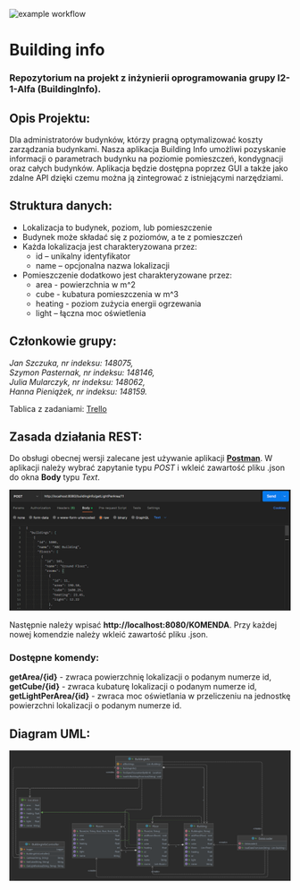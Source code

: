 ![example workflow](https://github.com/jan-szczuka5/io-projekt/actions/workflows/ci.yml/badge.svg)
# Building info
### Repozytorium na projekt z inżynierii oprogramowania grupy I2-1-Alfa (BuildingInfo).
## Opis Projektu:
Dla administratorów budynków, którzy pragną optymalizować koszty zarządzania budynkami. Nasza aplikacja Building Info umożliwi pozyskanie informacji o parametrach budynku na poziomie pomieszczeń, kondygnacji oraz całych budynków. Aplikacja będzie dostępna poprzez GUI a także jako zdalne API dzięki czemu można ją zintegrować z istniejącymi narzędziami.
## Struktura danych:
* Lokalizacja to budynek, poziom, lub pomieszczenie  
* Budynek może składać się z poziomów, a te z pomieszczeń  
* Każda lokalizacja jest charakteryzowana przez:  
  - id – unikalny identyfikator  
  - name – opcjonalna nazwa lokalizacji  
* Pomieszczenie dodatkowo jest charakteryzowane przez:  
  - area - powierzchnia w m^2  
  - cube - kubatura pomieszczenia w m^3  
  - heating - poziom zużycia energii ogrzewania  
  - light – łączna moc oświetlenia  

## Członkowie grupy:  
*Jan Szczuka, nr indeksu: 148075,*  
*Szymon Pasternak, nr indeksu: 148146,*  
*Julia Mularczyk, nr indeksu: 148062,*  
*Hanna Pieniążek, nr indeksu: 148159.*  

Tablica z zadaniami: [Trello](https://trello.com/b/tkpaYw29)

## Zasada działania **REST**:

Do obsługi obecnej wersji zalecane jest używanie aplikacji [**Postman**](https://www.postman.com/downloads/). W aplikacji należy wybrać zapytanie typu _POST_ i wkleić zawartość pliku .json do okna **Body** typu _Text_.

![example.png](https://github.com/jan-szczuka5/io-projekt/blob/main/example.png)

Następnie należy wpisać **ht<span>tp://</span>localhost:8080/KOMENDA**. Przy każdej nowej komendzie należy wkleić zawartość pliku .json.

### Dostępne komendy:

**getArea/{id}** - zwraca powierzchnię lokalizacji o podanym numerze id,  
**getCube/{id}** - zwraca kubaturę lokalizacji o podanym numerze id,  
**getLightPerArea/{id}** - zwraca moc oświetlania w przeliczeniu na jednostkę powierzchni lokalizacji o podanym numerze id.

## Diagram UML:
![Diagram.png](https://github.com/jan-szczuka5/io-projekt/blob/main/Diagram.png)
